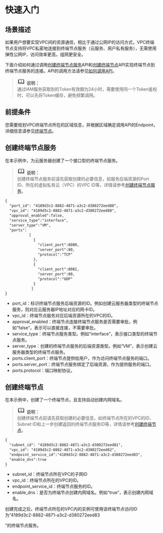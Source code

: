# 快速入门<a name="zh-cn_topic_0130978801"></a>

## 场景描述<a name="zh-cn_topic_0178456506_zh-cn_topic_0173706811_zh-cn_topic_0171265864_section10781336"></a>

如果用户想要实现VPC间的资源通信，相比于通过公网IP的访问方式，VPC终端节点支持将VPC私密地连接到终端节点服务（云服务、用户私有服务），无需使用弹性公网IP，访问效率更高，组网更安全。

下面介绍如何通过调用[创建终端节点服务](创建终端节点服务.md)API和[创建终端节点](创建终端节点.md)API实现终端节点到终端节点服务的连接。API的调用方法请参见[如何调用API](如何调用API.md)。

>![](public_sys-resources/icon-note.gif) **说明：**   
>通过IAM服务获取到的Token有效期为24小时，需要使用同一个Token鉴权时，可以先将Token缓存，避免频繁调用。  

## 前提条件<a name="section55791211124014"></a>

您需要规划VPC终端节点所在的区域信息，并根据区域确定调用API的Endpoint，详细信息请参见[终端节点](终端节点.md)。

## 创建终端节点服务<a name="section1447534515536"></a>

在本示例中，为云服务器创建了一个接口型的终端节点服务。

>![](public_sys-resources/icon-note.gif) **说明：**   
>创建终端节点服务前请先获取创建的必要信息，如服务后端资源的Port ID、所在的虚拟私有云（VPC）的VPC ID等，详情请参考[创建终端节点服务](创建终端节点服务.md)。  

```
{ 
  "port_id": "4189d3c2-8882-4871-a3c2-d380272eed88",
  "vpc_id": "4189d3c2-8882-4871-a3c2-d380272eed80",
  "approval_enabled":false,
  "service_type":"interface",
  "server_type":"VM",
  "ports":
           [
             {
               "client_port":8080,
               "server_port":80,
               "protocol":"TCP"
             },
             { 
               "client_port":8081,
               "server_port":80,
               "protocol":"UDP"
             }
            ]
} 
```

-   port\_id：标识终端节点服务后端资源的ID。例如创建云服务器类型的终端节点服务，则对应云服务器IP地址对应的网卡ID。
-   vpc\_id：终端节点服务对应后端资源所在的VPC的ID。
-   approval\_enabled：终端节点连接终端节点服务是否需要审批，例如“false”，表示可以直接连接，不需要审批。
-   service\_type：终端节点服务类型。例如“interface”，表示接口类型的终端节点服务。
-   server\_type：创建的终端节点服务的后端资源类型。例如“VM”，表示创建云服务器类型的终端节点服务。
-   ports.client\_port：终端节点提供给用户，作为访问终端节点服务的端口。
-   ports.server\_port：终端节点服务绑定了后端资源，作为提供服务的端口。
-   ports.protocol：端口映射协议。

## 创建终端节点<a name="section545825316317"></a>

在本示例中，创建了一个终端节点，且支持自动创建内网域名。

>![](public_sys-resources/icon-note.gif) **说明：**   
>创建终端节点前请先获取创建的必要信息，如终端节点所在的VPC的ID、Subnet ID和上一步创建返回的终端节点服务ID等，详情请参考[创建终端节点](创建终端节点.md)。  

```
{ 
  "subnet_id": "4189d3c2-8882-4871-a3c2-d380272eed81",
  "vpc_id": "4189d3c2-8882-4871-a3c2-d380272eed82",
  "endpoint_service_id":"4189d3c2-8882-4871-a3c2-d380272eed83",
  "enable_dns":true
} 
```

-   subnet\_id：终端节点所在VPC的子网ID
-   vpc\_id：终端节点所在的VPC的ID。
-   endpoint\_service\_id：终端节点服务的ID。
-   enable\_dns：是否为终端节点创建内网域名。例如“true”，表示创建内网域名。

创建完成之后，终端节点所在的VPC内的实例可使用该终端节点访问ID为“4189d3c2-8882-4871-a3c2-d380272eed83

”的终端节点服务。

